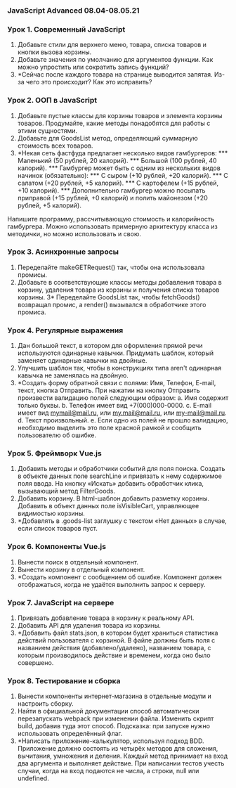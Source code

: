 ### **JavaScript Advanced 08.04-08.05.21**

### Урок 1. Современный JavaScript

1. Добавьте стили для верхнего меню, товара, списка товаров и кнопки вызова корзины.
2. Добавьте значения по умолчанию для аргументов функции. Как можно упростить или сократить запись функций?
3. *Сейчас после каждого товара на странице выводится запятая. Из-за чего это происходит? Как это исправить?

### Урок 2. ООП в JavaScript

1. Добавьте пустые классы для корзины товаров и элемента корзины товаров. Продумайте, какие методы понадобятся для работы с этими сущностями.
2. Добавьте для GoodsList метод, определяющий суммарную стоимость всех товаров.
3. *Некая сеть фастфуда предлагает несколько видов гамбургеров:
*** Маленький (50 рублей, 20 калорий).
*** Большой (100 рублей, 40 калорий). *** Гамбургер может быть с одним из нескольких видов начинок (обязательно):
*** С сыром (+10 рублей, +20 калорий).
*** С салатом (+20 рублей, +5 калорий).
*** С картофелем (+15 рублей, +10 калорий).
*** Дополнительно гамбургер можно посыпать приправой (+15 рублей, +0 калорий) и полить майонезом (+20 рублей, +5 калорий).

Напишите программу, рассчитывающую стоимость и калорийность гамбургера. Можно использовать примерную архитектуру класса из методички, но можно использовать и свою.

### Урок 3. Асинхронные запросы

1. Переделайте makeGETRequest() так, чтобы она использовала промисы.
2. Добавьте в соответствующие классы методы добавления товара в корзину, удаления товара из корзины и получения списка товаров корзины.
3* Переделайте GoodsList так, чтобы fetchGoods() возвращал промис, а render() вызывался в обработчике этого промиса.

### Урок 4. Регулярные выражения

1. Дан большой текст, в котором для оформления прямой речи используются одинарные кавычки. Придумать шаблон, который заменяет одинарные кавычки на двойные.
2. Улучшить шаблон так, чтобы в конструкциях типа aren't одинарная кавычка не заменялась на двойную.
3. *Создать форму обратной связи с полями: Имя, Телефон, E-mail, текст, кнопка Отправить. При нажатии на кнопку Отправить произвести валидацию полей следующим образом:
a. Имя содержит только буквы.
b. Телефон имеет вид +7(000)000-0000.
c. E-mail имеет вид mymail@mail.ru, или my.mail@mail.ru, или my-mail@mail.ru.
d. Текст произвольный.
e. Если одно из полей не прошло валидацию, необходимо выделить это поле красной рамкой и сообщить пользователю об ошибке.

### Урок 5. Фреймворк Vue.js

1. Добавить методы и обработчики событий для поля поиска. Создать в объекте данных поле searchLine и привязать к нему содержимое поля ввода. На кнопку «Искать» добавить обработчик клика, вызывающий метод FilterGoods.
2. Добавить корзину. В html-шаблон добавить разметку корзины. Добавить в объект данных поле isVisibleCart, управляющее видимостью корзины.
3. *Добавлять в .goods-list заглушку с текстом «Нет данных» в случае, если список товаров пуст.

### Урок 6. Компоненты Vue.js

1. Вынести поиск в отдельный компонент.
2. Вынести корзину в отдельный компонент.
3. *Создать компонент с сообщением об ошибке. Компонент должен отображаться, когда не удаётся выполнить запрос к серверу.

### Урок 7. JavaScript на сервере

1. Привязать добавление товара в корзину к реальному API.
2. Добавить API для удаления товара из корзины.
3. *Добавить файл stats.json, в котором будет храниться статистика действий пользователя с корзиной. В файле должны быть поля с названием действия (добавлено/удалено), названием товара, с которым производилось действие и временем, когда оно было совершено.

### Урок 8. Тестирование и сборка

1. Вынести компоненты интернет-магазина в отдельные модули и настроить сборку.
2. Найти в официальной документации способ автоматически перезапускать webpack при изменении файла. Изменить скрипт build, добавив туда этот способ. Подсказка: при запуске нужно использовать определённый флаг.
3. *Написать приложение-калькулятор, используя подход BDD. Приложение должно состоять из четырёх методов для сложения, вычитания, умножения и деления. Каждый метод принимает на вход два аргумента и выполняет действие. При написании тестов учесть случаи, когда на вход подаются не числа, а строки, null или undefined.
